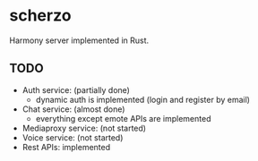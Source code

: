 # scherzo

Harmony server implemented in Rust.

## TODO

- Auth service: (partially done)
    - dynamic auth is implemented (login and register by email)
- Chat service: (almost done)
    - everything except emote APIs are implemented
- Mediaproxy service: (not started)
- Voice service: (not started)
- Rest APIs: implemented